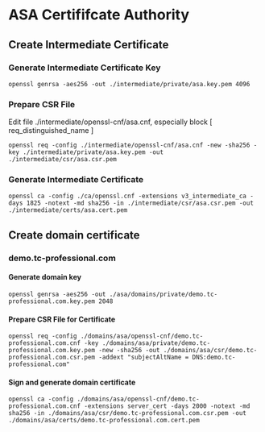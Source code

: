 # ASA Certififcate Authority

## Create Intermediate Certificate

### Generate Intermediate Certificate Key

```
openssl genrsa -aes256 -out ./intermediate/private/asa.key.pem 4096

```

### Prepare CSR File

Edit file ./intermediate/openssl-cnf/asa.cnf, especially block [ req_distinguished_name ]

```
openssl req -config ./intermediate/openssl-cnf/asa.cnf -new -sha256 -key ./intermediate/private/asa.key.pem -out ./intermediate/csr/asa.csr.pem
```

### Generate Intermediate Certificate
```
openssl ca -config ./ca/openssl.cnf -extensions v3_intermediate_ca -days 1825 -notext -md sha256 -in ./intermediate/csr/asa.csr.pem -out ./intermediate/certs/asa.cert.pem
```


## Create domain certificate

### demo.tc-professional.com

#### Generate domain key
```
openssl genrsa -aes256 -out ./asa/domains/private/demo.tc-professional.com.key.pem 2048
```

#### Prepare CSR File for Certificate

```
openssl req -config ./domains/asa/openssl-cnf/demo.tc-professional.com.cnf -key ./domains/asa/private/demo.tc-professional.com.key.pem -new -sha256 -out ./domains/asa/csr/demo.tc-professional.com.csr.pem -addext "subjectAltName = DNS:demo.tc-professional.com"
```

#### Sign and generate domain certificate

```
openssl ca -config ./domains/asa/openssl-cnf/demo.tc-professional.com.cnf -extensions server_cert -days 2000 -notext -md sha256 -in ./domains/asa/csr/demo.tc-professional.com.csr.pem -out ./domains/asa/certs/demo.tc-professional.com.cert.pem
```